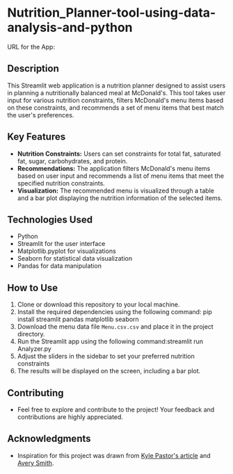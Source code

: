 # Nutrition_Planner-tool-using-data-analysis-and-python
URL for the App: 

## Description
This Streamlit web application is a nutrition planner designed to assist users in planning a nutritionally balanced meal at McDonald's. This tool takes user input for various nutrition constraints, filters McDonald's menu items based on these constraints, and recommends a set of menu items that best match the user's preferences.

## Key Features
- **Nutrition Constraints:** Users can set constraints for total fat, saturated fat, sugar, carbohydrates, and protein.
- **Recommendations:** The application filters McDonald's menu items based on user input and recommends a list of menu items that meet the specified nutrition constraints.
- **Visualization:** The recommended menu is visualized through a table and a bar plot displaying the nutrition information of the selected items.

## Technologies Used
- Python
- Streamlit for the user interface
- Matplotlib.pyplot for visualizations
- Seaborn for statistical data visualization
- Pandas for data manipulation

## How to Use
1. Clone or download this repository to your local machine.
2. Install the required dependencies using the following command: pip install streamlit pandas matplotlib seaborn
3. Download the menu data file `Menu.csv.csv` and place it in the project directory.
4. Run the Streamlit app using the following command:streamlit run Analyzer.py
5. Adjust the sliders in the sidebar to set your preferred nutrition constraints
7. The results will be displayed on the screen, including a bar plot.

## Contributing
- Feel free to explore and contribute to the project! Your feedback and contributions are highly appreciated.

## Acknowledgments
- Inspiration for this project was drawn from [Kyle Pastor's article](https://towardsdatascience.com/making-mcdonalds-healthy-197f537f931d) and [Avery Smith](https://www.youtube.com/watch?v=3bbFc1225-4&list=PLo0oTKi2fPNiMBo2hXreEetXCXev170ZZ&index=29).


